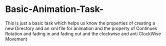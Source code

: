 # Basic-Animation-Task-
This is just a basic task which helps us know the properties of creating a new Directory and an xml file for animation and the property of Continues Rotation and fading in and fading out and the clockwise and anti ClockWise Movement

